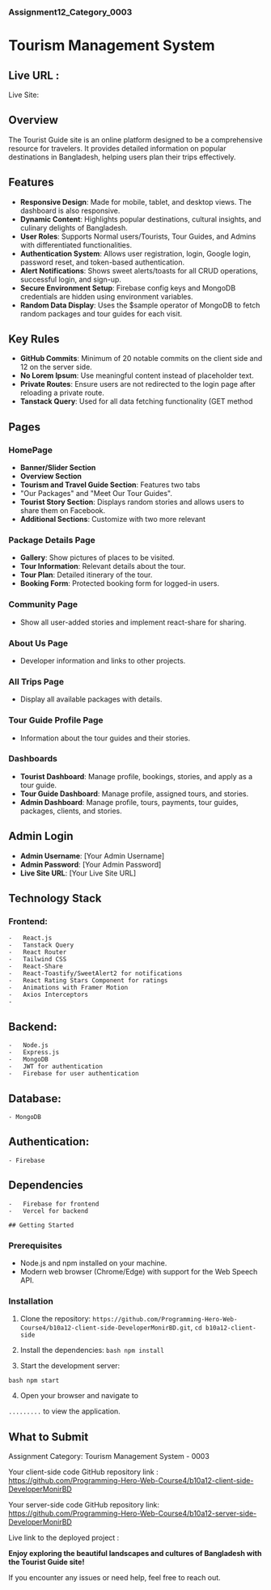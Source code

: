 ### Assignment12_Category_0003

# Tourism Management System

## Live URL :

Live Site:

## Overview

The Tourist Guide site is an online platform designed to be a comprehensive resource for travelers. It provides detailed information on popular destinations in Bangladesh, helping users plan their
trips effectively.

## Features

-   **Responsive Design**: Made for mobile, tablet, and desktop views. The dashboard is also responsive.
-   **Dynamic Content**: Highlights popular destinations, cultural insights, and culinary delights of Bangladesh.
-   **User Roles**: Supports Normal users/Tourists, Tour Guides, and Admins with differentiated functionalities.
-   **Authentication System**: Allows user registration, login, Google login, password reset, and token-based authentication.
-   **Alert Notifications**: Shows sweet alerts/toasts for all CRUD operations, successful login, and sign-up.
-   **Secure Environment Setup**: Firebase config keys and MongoDB credentials are hidden using environment variables.
-   **Random Data Display**: Uses the $sample operator of MongoDB to fetch random packages and tour guides for each visit.

## Key Rules

-   **GitHub Commits**: Minimum of 20 notable commits on the client side and 12 on the server side.
-   **No Lorem Ipsum**: Use meaningful content instead of placeholder text.
-   **Private Routes**: Ensure users are not redirected to the login page after reloading a private route.
-   **Tanstack Query**: Used for all data fetching functionality (GET method

## Pages

### HomePage

-   **Banner/Slider Section**
-   **Overview Section**
-   **Tourism and Travel Guide Section**: Features two tabs
-   "Our Packages" and "Meet Our Tour Guides".
-   **Tourist Story Section**: Displays random stories and allows users to share them on Facebook.
-   **Additional Sections**: Customize with two more relevant

### Package Details Page

-   **Gallery**: Show pictures of places to be visited.
-   **Tour Information**: Relevant details about the tour.
-   **Tour Plan**: Detailed itinerary of the tour.
-   **Booking Form**: Protected booking form for logged-in users.

### Community Page

-   Show all user-added stories and implement react-share for sharing.

### About Us Page

-   Developer information and links to other projects.

### All Trips Page

-   Display all available packages with details.

### Tour Guide Profile Page

-   Information about the tour guides and their stories.

### Dashboards

-   **Tourist Dashboard**: Manage profile, bookings, stories, and apply as a tour guide.
-   **Tour Guide Dashboard**: Manage profile, assigned tours, and stories.
-   **Admin Dashboard**: Manage profile, tours, payments, tour guides, packages, clients, and stories.

## Admin Login

-   **Admin Username**: [Your Admin Username]
-   **Admin Password**: [Your Admin Password]
-   **Live Site URL**: [Your Live Site URL]

## Technology Stack

### Frontend:

    -   React.js
    -   Tanstack Query
    -   React Router
    -   Tailwind CSS
    -   React-Share
    -   React-Toastify/SweetAlert2 for notifications
    -   React Rating Stars Component for ratings
    -   Animations with Framer Motion
    -   Axios Interceptors
    -

## Backend:

    -   Node.js
    -   Express.js
    -   MongoDB
    -   JWT for authentication
    -   Firebase for user authentication

## Database:

    - MongoDB

## Authentication:

    - Firebase

## Dependencies

    -   Firebase for frontend
    -   Vercel for backend

    ## Getting Started

### Prerequisites

-   Node.js and npm installed on your machine.
-   Modern web browser (Chrome/Edge) with support for the Web Speech API.

### Installation

1. Clone the repository: `https://github.com/Programming-Hero-Web-Course4/b10a12-client-side-DeveloperMonirBD.git`, `cd b10a12-client-side`

2. Install the dependencies: `bash npm install `

3. Start the development server:

`bash npm start `

4. Open your browser and navigate to

`.........` to view the application.

## What to Submit

Assignment Category: Tourism Management System - 0003

Your client-side code GitHub repository link : https://github.com/Programming-Hero-Web-Course4/b10a12-client-side-DeveloperMonirBD

Your server-side code GitHub repository link: https://github.com/Programming-Hero-Web-Course4/b10a12-server-side-DeveloperMonirBD

Live link to the deployed project :

**Enjoy exploring the beautiful landscapes and cultures of Bangladesh with the Tourist Guide site!**

If you encounter any issues or need help, feel free to reach out.
